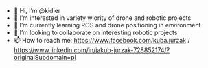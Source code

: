 - 👋 Hi, I’m @kidier
- 👀 I’m interested in variety wiority of drone and robotic projects
- 🌱 I’m currently learning ROS and drone positioning in environment
- 💞️ I’m looking to collaborate on interesting robotic projects
- 📫 How to reach me: https://www.facebook.com/kuba.jurzak    /   https://www.linkedin.com/in/jakub-jurzak-728852174/?originalSubdomain=pl

<!---
kidier/kidier is a ✨ special ✨ repository because its `README.md` (this file) appears on your GitHub profile.
You can click the Preview link to take a look at your changes.
--->
